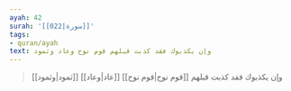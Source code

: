 ```yaml
---
ayah: 42
surah: '[[022|سورة]]'
tags:
- quran/ayah
text: وإن يكذبوك فقد كذبت قبلهم قوم نوح وعاد وثمود
---
```

> وإن يكذبوك فقد كذبت قبلهم [[قوم نوح|قوم نوح]] [[عاد|وعاد]] [[ثمود|وثمود]]
